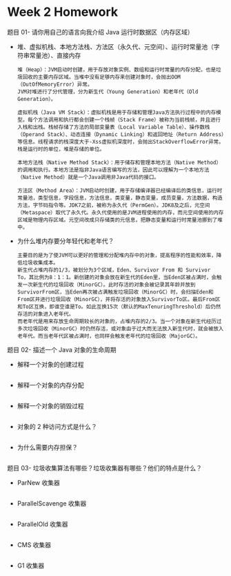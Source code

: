 # Week 2 Homework

题目 01- 请你用自己的语言向我介绍 Java 运行时数据区（内存区域）

- 堆、虚拟机栈、本地方法栈、方法区（永久代、元空间）、运行时常量池（字符串常量池）、直接内存

  ```
  堆（Heap）：JVM启动时创建，用于存放对象实例、数组和运行时常量的内存分配，也是垃圾回收的主要内存区域。当堆中没有足够内存来创建对象时，会抛出OOM（OutOfMemoryError）异常。
  JVM对堆进行了分代管理，分为新生代（Young Generation）和老年代（Old Generation）。
  
  虚拟机栈（Java VM Stack）：虚拟机栈是用于存储和管理Java方法执行过程中的内存模型。每个方法调用和执行都会创建一个栈帧（Stack Frame）被称为当前栈帧，并且进行入栈和出栈。栈帧存储了方法的局部变量表（Local Variable Table）、操作数栈（Operand Stack）、动态连接（Dynamic Linking）和返回地址（Return Address）等信息。线程请求的栈深度大于-Xss虚拟机深度时，会抛出StackOverflowError异常。
  栈是运行时的单位，堆是存储的单位。
  
  本地方法栈（Native Method Stack）：用于储存和管理本地方法（Native Method）的调用和执行。本地方法是指非Java语言编写的方法，因此可以理解为一个本地方法（Native Method）就是一个Java调用非Java代码的接口。
  
  方法区（Method Area）：JVM启动时创建，用于存储编译器已经编译后的类信息，运行时常量池，类型信息，字段信息，方法信息，类变量，静态变量，成员变量，方法数据，构造方法，字节码指令等。JDK7之前，被称为永久代（PermGen）。JDK8及之后，元空间（Metaspace）取代了永久代。永久代使用的是JVM进程使用的内存，而元空间使用的内存区域是物理内存区域。元空间改成只存储类的元信息，把静态变量和运行时常量池挪到了堆中。
  ```

- 为什么堆内存要分年轻代和老年代？

  ```
  主要目的是为了使JVM可以更好的管理和分配堆内存中的对象，提高程序的性能和效率，降低垃圾收集成本。
  新生代占堆内存的1/3，被划分为3个区域，Eden、Survivor From 和 Survivor To，其比例为8：1：1。新创建的对象会放在新生代的Eden里，当Eden区被占满时，会触发一次新生代的垃圾回收（MinorGC）。此时存活的对象会被记录其年龄并放到SurvivorFrom区，当Eden再次被占满触发垃圾回收（MinorGC）时，会扫描Eden和From区并进行垃圾回收（MinorGC），并将存活的对象放入SurvivorTo区。最后From区和To区互换，即谁空谁是To。如此互换15次（默认的MaxTenuringThreshold）后仍然存活的对象进入老年代。
  而老年代是用来存放生命周期较长的对象的，占堆内存的2/3。当一个对象在新生代经历过多次垃圾回收（MinorGC）时仍然存活，或对象由于过大而无法放入新生代时，就会被放入老年代。而当老年代区被占满时，也同样会触发老年代的垃圾回收（MajorGC）。
  ```

题目 02- 描述一个 Java 对象的生命周期

- 解释一个对象的创建过程

  ```
  
  ```

- 解释一个对象的内存分配

  ```
  
  ```

- 解释一个对象的销毁过程

  ```
  
  ```

- 对象的 2 种访问方式是什么？

  ```
  
  ```

- 为什么需要内存担保？

  ```
  
  ```

题目 03- 垃圾收集算法有哪些？垃圾收集器有哪些？他们的特点是什么？

- ParNew 收集器

  ```
  
  ```

- ParallelScavenge 收集器

  ```
  
  ```

- ParallelOld 收集器

  ```
  
  ```

- CMS 收集器

  ```
  
  ```

- G1 收集器

  ```
  
  ```

  
